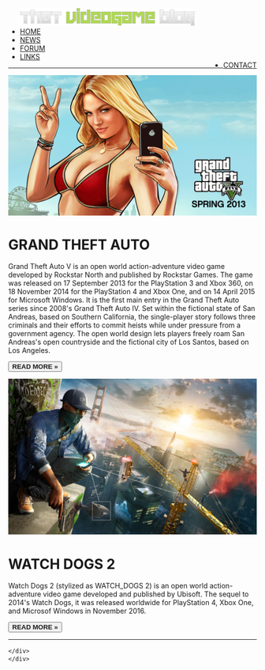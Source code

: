 <!DOCTYPE html>
<html>
<head>
<title>Games</title>
<link rel="stylesheet" type="text/css" href="blog.css">
<meta charset="UTF-8">
<!--<meta name="viewport" content="width=device-width, initial-scale=1.0">-->
<!--<meta name="viewport" content="width=device-width, initial-scale=1.0">-->
<meta name="viewport" content="width=device-width, initial-scale=1">

</head>
<body>
<div class="heading">
<ul> 
  <img class="logo" src="logo5.png" alt="logo"/>
  <li><a class="active1"  href="#home">HOME</a></li>
  <li><a href="#news">NEWS</a></li>
  <li><a href="#contact">FORUM</a></li>
  <li><a href="#about">LINKS</a></li>
  <li style="float:right ; position:fixed-RIGHT"><a href="#contact">CONTACT</a></li>
</ul>

</div>
<div class="box">
</div>
<!-----------------------------------------------\-->
<hr class="first">
<div class="col_1">
	<div class="box_left  ">
		<img class="img" src="GTA5.jpg" alt="GTA5" />
			<div class="container_h">
				<h1><b>GRAND THEFT AUTO</b></h1>
			</div>
			<div class="container_p">
				<p>
				Grand Theft Auto V is an open world action-adventure video game
				developed by Rockstar North and published by Rockstar Games. 
				The game was released on 17 September 2013 for the PlayStation 3 and Xbox 360,
				on 18 November 2014 for the PlayStation 4 and Xbox One, and on 14 April 2015 
				for Microsoft Windows. It is the first main entry in the Grand Theft Auto series
				since 2008's Grand Theft Auto IV. Set within the fictional state of San Andreas,
				based on Southern California, the single-player story follows three criminals and
				their efforts to commit heists while under pressure from a government agency.
				The open world design lets players freely roam San Andreas's open countryside 
				and the fictional city of Los Santos, based on Los Angeles.
				</p>
			</div>
			<div class="button">
				<p>
				<button class="buttom">
				<a style="text-decoration:none" href="http://officialgta.tumblr.com/" target="_blank"><b>READ MORE »</b></a>
				</button>
				</p>
			</div>
	</div>
</div>
<!---------------------------------------------\-->
<div class="col_2">
	<div class="box_right">
		<img class="img1" src="watchdog.jpg" alt="watch dog" />
			<div class="container_h">
				<h1><b>WATCH DOGS 2</b></h1>
			</div>
			<div class="container_p">
				<p>
				Watch Dogs 2 (stylized as WATCH_DOGS 2) is an open world action-adventure
				video game developed and published by Ubisoft. The sequel to 2014's Watch 
				Dogs, it was released worldwide for PlayStation 4, Xbox One, and Microsof
				Windows in November 2016.
				</p>
			</div>
				<div class="button_right">
				<p>
				<button class="buttom_right">
				<a style="text-decoration:none" href="http://blog.ubi.com/category/watch-dogs-2/" target="_blank"><b>READ MORE »</b></a>
				</button>
				</p>
			</div>
	</div>
	<hr class="first">
	<div class="box_right_1">
		
	</div>
	</div>
</div>
</div>

</body>
</html>
	
